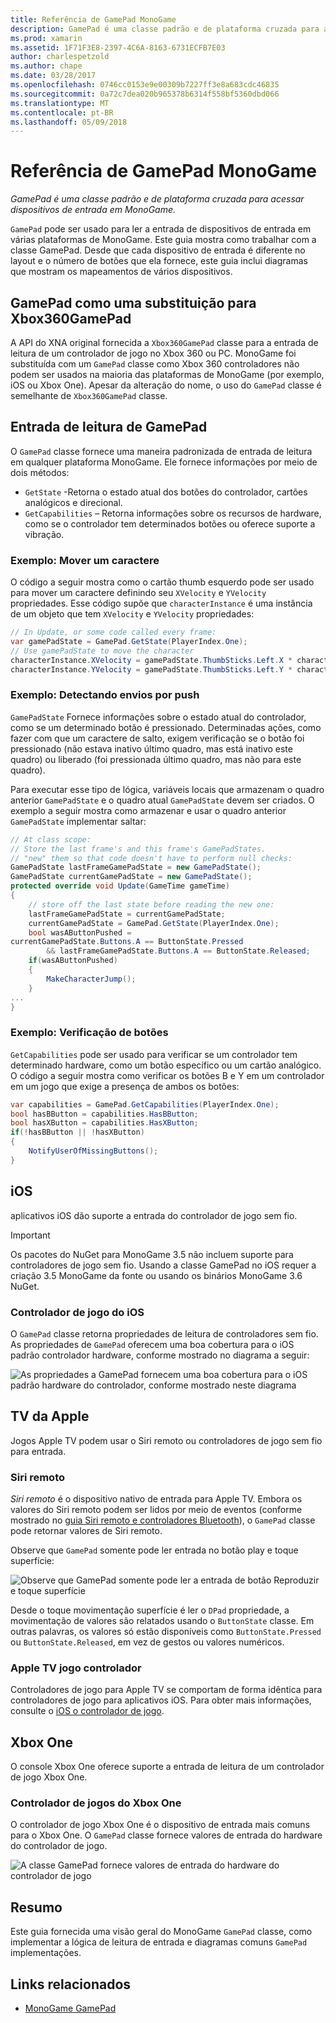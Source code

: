```yaml
---
title: Referência de GamePad MonoGame
description: GamePad é uma classe padrão e de plataforma cruzada para acessar dispositivos de entrada em MonoGame.
ms.prod: xamarin
ms.assetid: 1F71F3E8-2397-4C6A-8163-6731ECFB7E03
author: charlespetzold
ms.author: chape
ms.date: 03/28/2017
ms.openlocfilehash: 0746cc0153e9e00309b7227ff3e8a683cdc46835
ms.sourcegitcommit: 0a72c7dea020b965378b6314f558bf5360dbd066
ms.translationtype: MT
ms.contentlocale: pt-BR
ms.lasthandoff: 05/09/2018
---
```

# <a name="monogame-gamepad-reference"></a>Referência de GamePad MonoGame

_GamePad é uma classe padrão e de plataforma cruzada para acessar dispositivos de entrada em MonoGame._

`GamePad` pode ser usado para ler a entrada de dispositivos de entrada em várias plataformas de MonoGame. Este guia mostra como trabalhar com a classe GamePad. Desde que cada dispositivo de entrada é diferente no layout e o número de botões que ela fornece, este guia inclui diagramas que mostram os mapeamentos de vários dispositivos.

## <a name="gamepad-as-a-replacement-for-xbox360gamepad"></a>GamePad como uma substituição para Xbox360GamePad

A API do XNA original fornecida a `Xbox360GamePad` classe para a entrada de leitura de um controlador de jogo no Xbox 360 ou PC. MonoGame foi substituída com um `GamePad` classe como Xbox 360 controladores não podem ser usados na maioria das plataformas de MonoGame (por exemplo, iOS ou Xbox One). Apesar da alteração do nome, o uso do `GamePad` classe é semelhante de `Xbox360GamePad` classe.

## <a name="reading-input-from-gamepad"></a>Entrada de leitura de GamePad

O `GamePad` classe fornece uma maneira padronizada de entrada de leitura em qualquer plataforma MonoGame. Ele fornece informações por meio de dois métodos:

- `GetState` -Retorna o estado atual dos botões do controlador, cartões analógicos e direcional.
- `GetCapabilities` – Retorna informações sobre os recursos de hardware, como se o controlador tem determinados botões ou oferece suporte a vibração.

### <a name="example-moving-a-character"></a>Exemplo: Mover um caractere

O código a seguir mostra como o cartão thumb esquerdo pode ser usado para mover um caractere definindo seu `XVelocity` e `YVelocity` propriedades. Esse código supõe que `characterInstance` é uma instância de um objeto que tem `XVelocity` e `YVelocity` propriedades:

```csharp
// In Update, or some code called every frame:
var gamePadState = GamePad.GetState(PlayerIndex.One);
// Use gamePadState to move the character
characterInstance.XVelocity = gamePadState.ThumbSticks.Left.X * characterInstance.MaxSpeed;
characterInstance.YVelocity = gamePadState.ThumbSticks.Left.Y * characterInstance.MaxSpeed;
```

### <a name="example-detecting-pushes"></a>Exemplo: Detectando envios por push

`GamePadState` Fornece informações sobre o estado atual do controlador, como se um determinado botão é pressionado. Determinadas ações, como fazer com que um caractere de salto, exigem verificação se o botão foi pressionado (não estava inativo último quadro, mas está inativo este quadro) ou liberado (foi pressionada último quadro, mas não para este quadro). 

Para executar esse tipo de lógica, variáveis locais que armazenam o quadro anterior `GamePadState` e o quadro atual `GamePadState` devem ser criados. O exemplo a seguir mostra como armazenar e usar o quadro anterior `GamePadState` implementar saltar:

```csharp
// At class scope:
// Store the last frame's and this frame's GamePadStates.
// "new" them so that code doesn't have to perform null checks:
GamePadState lastFrameGamePadState = new GamePadState();
GamePadState currentGamePadState = new GamePadState();
protected override void Update(GameTime gameTime)
{
    // store off the last state before reading the new one:
    lastFrameGamePadState = currentGamePadState;
    currentGamePadState = GamePad.GetState(PlayerIndex.One);
    bool wasAButtonPushed = 
currentGamePadState.Buttons.A == ButtonState.Pressed
        && lastFrameGamePadState.Buttons.A == ButtonState.Released;
    if(wasAButtonPushed)
    {
        MakeCharacterJump();
    }
...
}
```

### <a name="example-checking-for-buttons"></a>Exemplo: Verificação de botões

`GetCapabilities` pode ser usado para verificar se um controlador tem determinado hardware, como um botão específico ou um cartão analógico. O código a seguir mostra como verificar os botões B e Y em um controlador em um jogo que exige a presença de ambos os botões:

```csharp
var capabilities = GamePad.GetCapabilities(PlayerIndex.One);
bool hasBButton = capabilities.HasBButton;
bool hasXButton = capabilities.HasXButton;
if(!hasBButton || !hasXButton)
{
    NotifyUserOfMissingButtons();
}
```

## <a name="ios"></a>iOS

aplicativos iOS dão suporte a entrada do controlador de jogo sem fio.

> [!IMPORTANT]
> Os pacotes do NuGet para MonoGame 3.5 não incluem suporte para controladores de jogo sem fio. Usando a classe GamePad no iOS requer a criação 3.5 MonoGame da fonte ou usando os binários MonoGame 3.6 NuGet. 

### <a name="ios-game-controller"></a>Controlador de jogo do iOS

O `GamePad` classe retorna propriedades de leitura de controladores sem fio. As propriedades de `GamePad` oferecem uma boa cobertura para o iOS padrão controlador hardware, conforme mostrado no diagrama a seguir:

![](input-images/image1.png "As propriedades a GamePad fornecem uma boa cobertura para o iOS padrão hardware do controlador, conforme mostrado neste diagrama")

## <a name="apple-tv"></a>TV da Apple

Jogos Apple TV podem usar o Siri remoto ou controladores de jogo sem fio para entrada.

### <a name="siri-remote"></a>Siri remoto

*Siri remoto* é o dispositivo nativo de entrada para Apple TV. Embora os valores do Siri remoto podem ser lidos por meio de eventos (conforme mostrado no [guia Siri remoto e controladores Bluetooth](~/ios/tvos/platform/remote-bluetooth.md)), o `GamePad` classe pode retornar valores de Siri remoto.

Observe que `GamePad` somente pode ler entrada no botão play e toque superfície: 

![](input-images/image2.png "Observe que GamePad somente pode ler a entrada de botão Reproduzir e toque superfície")

Desde o toque movimentação superfície é ler o `DPad` propriedade, a movimentação de valores são relatados usando o `ButtonState` classe. Em outras palavras, os valores só estão disponíveis como `ButtonState.Pressed` ou `ButtonState.Released`, em vez de gestos ou valores numéricos.

### <a name="apple-tv-game-controller"></a>Apple TV jogo controlador

Controladores de jogo para Apple TV se comportam de forma idêntica para controladores de jogo para aplicativos iOS. Para obter mais informações, consulte o [iOS o controlador de jogo](#iOS_Game_Controller). 

## <a name="xbox-one"></a>Xbox One

O console Xbox One oferece suporte a entrada de leitura de um controlador de jogo Xbox One.

### <a name="xbox-one-game-controller"></a>Controlador de jogos do Xbox One

O controlador de jogo Xbox One é o dispositivo de entrada mais comuns para o Xbox One. O `GamePad` classe fornece valores de entrada do hardware do controlador de jogo.

![](input-images/image3.png "A classe GamePad fornece valores de entrada do hardware do controlador de jogo")

## <a name="summary"></a>Resumo

Este guia fornecida uma visão geral do MonoGame `GamePad` classe, como implementar a lógica de leitura de entrada e diagramas comuns `GamePad` implementações.

## <a name="related-links"></a>Links relacionados

- [MonoGame GamePad](http://www.monogame.net/documentation/?page=T_Microsoft_Xna_Framework_Input_GamePad)
